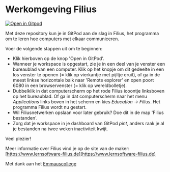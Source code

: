 # Werkomgeving Filius

[![Open in Gitpod](https://gitpod.io/button/open-in-gitpod.svg)](https://gitpod.io/#https://github.com/Vlietland-College/filius)

Met deze repository kun je in GitPod aan de slag in Filius, het programma om te leren hoe computers met elkaar communiceren.

Voer de volgende stappen uit om te beginnen:
- Klik hierboven op de knop 'Open in GitPod'.
- Wanneer je workspace is opgestart, zie je in een deel van je venster een bureaublad van een computer. Klik op het knopje om dit gedeelte in een los venster te openen (= klik op vierkantje met pijltje eruit), of ga in de meest linkse horizontale balk naar 'Remote explorer' en open poort 6080 in een browservenster (= klik op wereldbolletje).
- Dubbelklik in dat computerscherm op het rode Filius icoontje linksboven op het bureaublad. Of ga in dat computerscherm naar het menu _Applications_ links boven in het scherm en kies _Education -> Filius_. Het programma Filius wordt nu gestart.
- Wil Filiusnetwerken opslaan voor later gebruik? Doe dit in de map 'Filius bestanden'.
- Zorg dat je workspace in je dashboard van GitPod *pint*, anders raak je al je bestanden na twee weken inactiviteit kwijt.


Veel plezier!


Meer informatie over Filius vind je op de site van de maker: [https://www.lernsoftware-filius.de](https://www.lernsoftware-filius.de)


Met dank aan het [Emmauscollege](https://github.com/emmauscollege)
